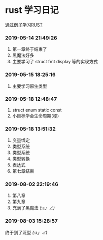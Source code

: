 # rust 学习日记

[通过例子学习RUST](https://rustwiki.org/zh-CN/rust-by-example/index.html)

### 2019-05-14 21:49:26
1. 第一章终于结束了
2. 黑魔法好多
3. 主要学习了 struct fmt display 等的实现方式

### 2019-05-15 18:25:16
1. 主要学习原生类型

### 2019-05-18 12:48:47
1. struct enum static const
2. 小目标学会生命周期(梗)

### 2019-05-18 13:51:32
1. 变量绑定
2. 类型系统
3. 类型系统
4. 类型转换
5. 表达式
6. 第七章结束

### 2019-08-02 22:19:46
1. 第八章
2. 第九章
3. 充满了黑魔法 _(:з」∠)_

### 2019-08-03 15:28:57
终于到了泛型 _(:з」∠)_
